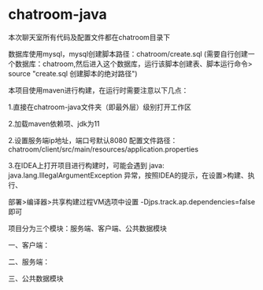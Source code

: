 # chatroom-java

本次聊天室所有代码及配置文件都在chatroom目录下

数据库使用mysql，mysql创建脚本路径：chatroom/create.sql (需要自行创建一个数据库：chatroom,然后进入这个数据库，运行该脚本创建表、脚本运行命令> source "create.sql 创建脚本的绝对路径")



本项目使用maven进行构建，在运行时需要注意以下几点：

1.直接在chatroom-java文件夹（即最外层）级别打开工作区

2.加载maven依赖项、jdk为11

2.设置服务端ip地址，端口号默认8080 配置文件路径：chatroom/client/src/main/resources/application.properties

3.在IDEA上打开项目进行构建时，可能会遇到 java: java.lang.IllegalArgumentException 异常，按照IDEA的提示，在设置>构建、执行、

部署>编译器>共享构建过程VM选项中设置  -Djps.track.ap.dependencies=false 即可



项目分为三个模块：服务端、客户端、公共数据模块

一、客户端：

二、服务端：

三、公共数据模块
